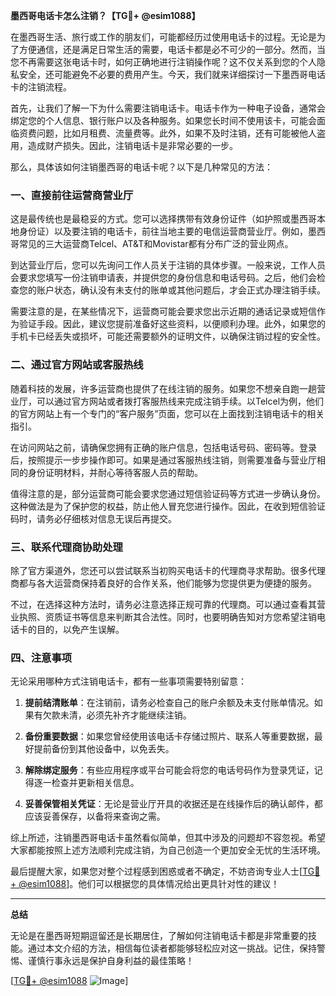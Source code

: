 **墨西哥电话卡怎么注销？【TG💪+ @esim1088】**

在墨西哥生活、旅行或工作的朋友们，可能都经历过使用电话卡的过程。无论是为了方便通信，还是满足日常生活的需要，电话卡都是必不可少的一部分。然而，当您不再需要这张电话卡时，如何正确地进行注销操作呢？这不仅关系到您的个人隐私安全，还可能避免不必要的费用产生。今天，我们就来详细探讨一下墨西哥电话卡的注销流程。

首先，让我们了解一下为什么需要注销电话卡。电话卡作为一种电子设备，通常会绑定您的个人信息、银行账户以及各种服务。如果您长时间不使用该卡，可能会面临资费问题，比如月租费、流量费等。此外，如果不及时注销，还有可能被他人盗用，造成财产损失。因此，注销电话卡是非常必要的一步。

那么，具体该如何注销墨西哥的电话卡呢？以下是几种常见的方法：

### 一、直接前往运营商营业厅

这是最传统也是最稳妥的方式。您可以选择携带有效身份证件（如护照或墨西哥本地身份证）以及要注销的电话卡，前往当地主要的电信运营商营业厅。例如，墨西哥常见的三大运营商Telcel、AT&T和Movistar都有分布广泛的营业网点。

到达营业厅后，您可以先询问工作人员关于注销的具体步骤。一般来说，工作人员会要求您填写一份注销申请表，并提供您的身份信息和电话号码。之后，他们会检查您的账户状态，确认没有未支付的账单或其他问题后，才会正式办理注销手续。

需要注意的是，在某些情况下，运营商可能会要求您出示近期的通话记录或短信作为验证手段。因此，建议您提前准备好这些资料，以便顺利办理。此外，如果您的手机卡已经丢失或损坏，可能还需要额外的证明文件，以确保注销过程的安全性。

### 二、通过官方网站或客服热线

随着科技的发展，许多运营商也提供了在线注销的服务。如果您不想亲自跑一趟营业厅，可以通过官方网站或者拨打客服热线来完成注销手续。以Telcel为例，他们的官方网站上有一个专门的“客户服务”页面，您可以在上面找到注销电话卡的相关指引。

在访问网站之前，请确保您拥有正确的账户信息，包括电话号码、密码等。登录后，按照提示一步步操作即可。如果是通过客服热线注销，则需要准备与营业厅相同的身份证明材料，并耐心等待客服人员的帮助。

值得注意的是，部分运营商可能会要求您通过短信验证码等方式进一步确认身份。这种做法是为了保护您的权益，防止他人冒充您进行操作。因此，在收到短信验证码时，请务必仔细核对信息无误后再提交。

### 三、联系代理商协助处理

除了官方渠道外，您还可以尝试联系当初购买电话卡的代理商寻求帮助。很多代理商都与各大运营商保持着良好的合作关系，他们能够为您提供更为便捷的服务。

不过，在选择这种方法时，请务必注意选择正规可靠的代理商。可以通过查看其营业执照、资质证书等信息来判断其合法性。同时，也要明确告知对方您希望注销电话卡的目的，以免产生误解。

### 四、注意事项

无论采用哪种方式注销电话卡，都有一些事项需要特别留意：

1. **提前结清账单**：在注销前，请务必检查自己的账户余额及未支付账单情况。如果有欠款未清，必须先补齐才能继续注销。
   
2. **备份重要数据**：如果您曾经使用该电话卡存储过照片、联系人等重要数据，最好提前备份到其他设备中，以免丢失。

3. **解除绑定服务**：有些应用程序或平台可能会将您的电话号码作为登录凭证，记得逐一检查并更新相关信息。

4. **妥善保管相关凭证**：无论是营业厅开具的收据还是在线操作后的确认邮件，都应该妥善保存，以备将来查询之需。

综上所述，注销墨西哥电话卡虽然看似简单，但其中涉及的问题却不容忽视。希望大家都能按照上述方法顺利完成注销，为自己创造一个更加安全无忧的生活环境。

最后提醒大家，如果您对整个过程感到困惑或者不确定，不妨咨询专业人士[[TG💪+ @esim1088](https://t.me/s/esim1088)]。他们可以根据您的具体情况给出更具针对性的建议！

---

**总结**

无论是在墨西哥短期逗留还是长期居住，了解如何注销电话卡都是非常重要的技能。通过本文介绍的方法，相信每位读者都能够轻松应对这一挑战。记住，保持警惕、谨慎行事永远是保护自身利益的最佳策略！

[[TG💪+ @esim1088](https://t.me/s/esim1088) ![Image](https://i.postimg.cc/4NQfJmqS/Snipaste-2025-05-13-00-14-12.png)]